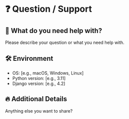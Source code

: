 # ❓ Question / Support

## 🤔 What do you need help with?
Please describe your question or what you need help with.

## 🛠️ Environment
- OS: [e.g., macOS, Windows, Linux]
- Python version: [e.g., 3.11]
- Django version: [e.g., 4.2]

## 🔥 Additional Details
Anything else you want to share?
